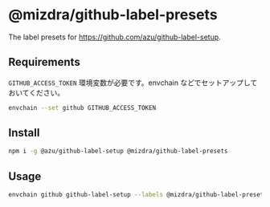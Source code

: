 # @mizdra/github-label-presets

The label presets for https://github.com/azu/github-label-setup.

## Requirements

`GITHUB_ACCESS_TOKEN` 環境変数が必要です。envchain などでセットアップしておいてください。

```bash
envchain --set github GITHUB_ACCESS_TOKEN
```

## Install

```bash
npm i -g @azu/github-label-setup @mizdra/github-label-presets
```

## Usage

```bash
envchain github github-label-setup --labels @mizdra/github-label-presets
```
